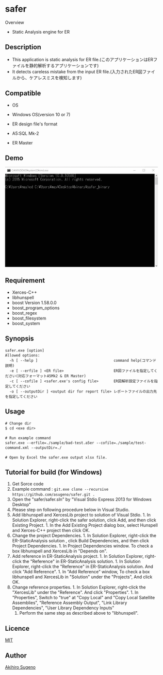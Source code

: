 # safer

Overview

* Static Analysis engine for ER

## Description

* This application is static analysis for ER file.(このアプリケーションはERファイルを静的解析するアプリケーションです)
* It detects careless mistake from the input ER file.(入力されたER図ファイルから、ケアレスミスを検知します)

## Compatible

* OS
 * Windows OS(version 10 or 7)
 
* ER design file's format
 * A5:SQL Mk-2
 * ER Master

## Demo

![Demo](https://github.com/asugeno/safer_binary/blob/master/demo.gif)

## Requirement

* Xerces-C++
* libhunspell
* boost Version 1.58.0.0
* boost_program_options
* boost_regex
* boost_filesystem
* boost_system

## Synopsis

```
safer.exe [option]
Allowed options:
  -h [ --help ]                                   command help(コマンド説明)
  -e [ --erfile ] <ER file>                       ER図ファイルを指定してください(対応フォーマットA5Mk2 & ER Master)
  -c [ --cofile ] <safer.exe's config file>       ER図解析設定ファイルを指定してください
  -o [ --outputDir ] <output dir for report file> レポートファイルの出力先を指定してください
```

## Usage

```
# Change dir
$ cd <exe dir>

# Run example command 
safer.exe --erfile=./sample/bad-test.a5er --cofile=./sample/test-command.xml --outputDir=./

# Open by Excel the safer.exe output xlsx file.
```

## Tutorial for build (for Windows)

1. Get Sorce code
  1. Example command : ` git.exe clone --recursive https://github.com/asugeno/safer.git . `
1. Open the "safer/safer.sln" by "Visual Stdio Express 2013 for Windows Desktop" 
1. Please step on following procedure below in Visual Studio.
  1. Add libhunspell and XercesLib project to solution of Visual Stdio.
    1. In Solution Explorer, right-click the safer solution, click Add, and then click Existing Project.
    1. In the Add Existing Project dialog box, select Hunspell and Xerces-C++ project then click OK.
  1. Change the project Dependencies.
    1. In Solution Explorer, right-click the ER-StaticAnalysis solution , click Build Dependencies, and then click Project Dependencies.
    1. In Project Dependencies window. To check a box libhunspell and XercesLib in "Depends on".
  1. Add reference in ER-StaticAnalysis project.
    1. In Solution Explorer, right-click the "Reference" in ER-StaticAnalysis solution. 
    1. In Solution Explorer, right-click the "Reference" in ER-StaticAnalysis solution. And click "Add Reference".
    1. In "Add Reference" window, To check a box libhunspell and XercesLib in "Solution" under the "Projects", And click OK.
  1. Change reference properties.
    1. In Solution Explorer, right-click the "XercesLib" under the "Reference". And click "Properties".
    1. In "Properties", Switch to "true" at "Copy Local" and "Copy Local Satellite Assemblies", "Reference Assembly Output", "Link Library Dependencies", "User Library Dependency Inputs"
      1. Perform the same step as described above to "libhunspell".


## Licence

[MIT](https://opensource.org/licenses/mit-license.php)

## Author

[Akihiro Sugeno](https://github.com/asugeno)


